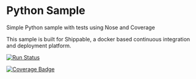 Python Sample
===========================================================================================================================

Simple Python sample with tests using Nose and Coverage

This sample is built for Shippable, a docker based continuous integration and deployment platform.

[![Run Status](https://rcapi.shippable.com/projects/5809c80cb931080e001b2738/badge?branch=master)](https://rcapp.shippable.com/github/Varsha-Arun/sample_python)

[![Coverage Badge](https://rcapi.shippable.com/projects/5809c80cb931080e001b2738/coverageBadge?branch=master)](https://rcapp.shippable.com/github/Varsha-Arun/sample_python)
